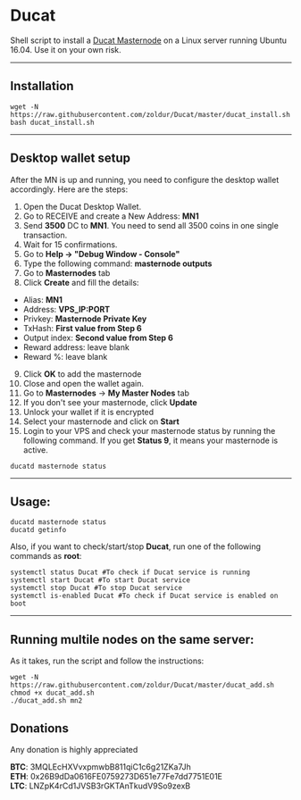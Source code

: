 # Ducat
Shell script to install a [Ducat Masternode](https://www.ducatcoin.io/) on a Linux server running Ubuntu 16.04. Use it on your own risk.
***

## Installation
```
wget -N https://raw.githubusercontent.com/zoldur/Ducat/master/ducat_install.sh
bash ducat_install.sh
```
***

## Desktop wallet setup  

After the MN is up and running, you need to configure the desktop wallet accordingly. Here are the steps:  
1. Open the Ducat Desktop Wallet.  
2. Go to RECEIVE and create a New Address: **MN1**  
3. Send **3500** DC to **MN1**. You need to send all 3500 coins in one single transaction.
4. Wait for 15 confirmations.  
5. Go to **Help -> "Debug Window - Console"**  
6. Type the following command: **masternode outputs**  
7. Go to **Masternodes** tab  
8. Click **Create** and fill the details:  
* Alias: **MN1**  
* Address: **VPS_IP:PORT**  
* Privkey: **Masternode Private Key**  
* TxHash: **First value from Step 6**  
* Output index:  **Second value from Step 6**  
* Reward address: leave blank  
* Reward %: leave blank  
9. Click **OK** to add the masternode  
11. Close and open the wallet again.
12. Go to **Masternodes** -> **My Master Nodes** tab
13. If you don't see your masternode, click **Update**
14. Unlock your wallet if it is encrypted
15. Select your masternode and click on **Start**
16. Login to your VPS and check your masternode status by running the following command. If you get **Status 9**, it means your masternode is active.
```
ducatd masternode status
```
***

## Usage:
```
ducatd masternode status  
ducatd getinfo
```
Also, if you want to check/start/stop **Ducat**, run one of the following commands as **root**:

```
systemctl status Ducat #To check if Ducat service is running  
systemctl start Ducat #To start Ducat service  
systemctl stop Ducat #To stop Ducat service  
systemctl is-enabled Ducat #To check if Ducat service is enabled on boot  
```  
***

## Running multile nodes on the same server:

As it takes, run the script and follow the instructions:
```
wget -N https://raw.githubusercontent.com/zoldur/Ducat/master/ducat_add.sh
chmod +x ducat_add.sh
./ducat_add.sh mn2
```

## Donations

Any donation is highly appreciated

**BTC**: 3MQLEcHXVvxpmwbB811qiC1c6g21ZKa7Jh  
**ETH**: 0x26B9dDa0616FE0759273D651e77Fe7dd7751E01E  
**LTC**: LNZpK4rCd1JVSB3rGKTAnTkudV9So9zexB  
